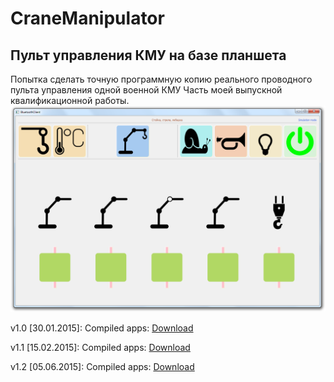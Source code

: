 ﻿CraneManipulator
================
Пульт управления КМУ на базе планшета
-------------------------------
Попытка сделать точную программную копию реального проводного пульта управления одной военной КМУ
Часть моей выпускной квалификационной работы.
![Screen](screen.png)

v1.0 [30.01.2015]:
Compiled apps: <a href='https://dl.dropboxusercontent.com/u/65733625/Soft/CraneApps_1.0.7z'>Download</a>

v1.1 [15.02.2015]:
Compiled apps: <a href='https://dl.dropboxusercontent.com/u/65733625/Soft/CraneApps_1.1.7z'>Download</a>

v1.2 [05.06.2015]:
Compiled apps: <a href='https://dl.dropboxusercontent.com/u/65733625/Soft/CraneApps_1.2.7z'>Download</a>
